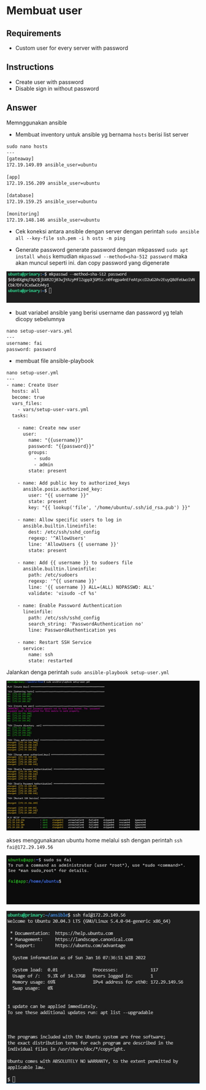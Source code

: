 # Membuat user

## Requirements
- Custom user for every server with password

## Instructions
- Create user with password
- Disable sign in without password

## Answer
Memnggunakan ansible

- Membuat inventory untuk ansible yg bernama `hosts` berisi list server

```
sudo nano hosts
---
[gateaway]
172.19.149.89 ansible_user=ubuntu

[app]
172.19.156.209 ansible_user=ubuntu

[database]
172.19.159.25 ansible_user=ubuntu

[monitoring]
172.19.148.146 ansible_user=ubuntu
```
- Cek koneksi antara ansible dengan server dengan perintah `sudo ansible all --key-file ssh.pem -i h
osts -m ping`

- Generate password
  generate password dengan mkpasswd `sudo apt install whois` kemudian `mkpasswd --method=sha-512 password`
  maka akan muncul seperti ini. dan copy password yang digenerate
<p align="center">
    <img src="assets\mkpasswd.jpg" />
</p>

- buat variabel ansible yang berisi username dan password yg telah dicopy sebelumnya
```
nano setup-user-vars.yml
---
username: fai
password: password
```

- membuat file ansible-playbook
```
nano setup-user.yml
---
- name: Create User
  hosts: all
  become: true
  vars_files:
    - vars/setup-user-vars.yml
  tasks:

    - name: Create new user
      user:
        name: "{{username}}"
        password: "{{password}}"
        groups:
          - sudo
          - admin
        state: present
 
    - name: Add public key to authorized_keys
      ansible.posix.authorized_key:
        user: "{{ username }}"
        state: present
        key: "{{ lookup('file', '/home/ubuntu/.ssh/id_rsa.pub') }}"  
  
    - name: Allow specific users to log in
      ansible.builtin.lineinfile:
        dest: /etc/ssh/sshd_config
        regexp: '^AllowUsers'
        line: 'AllowUsers {{ username }}'
        state: present

    - name: Add {{ username }} to sudoers file
      ansible.builtin.lineinfile:
        path: /etc/sudoers
        regexp: '^{{ username }}'
        line: '{{ username }} ALL=(ALL) NOPASSWD: ALL'
        validate: 'visudo -cf %s'

    - name: Enable Password Authentication
      lineinfile:
        path: /etc/ssh/sshd_config
        search_string: 'PasswordAuthentication no'
        line: PasswordAuthentication yes

    - name: Restart SSH Service
      service:
        name: ssh
        state: restarted
```

Jalankan denga perintah `sudo ansible-playbook setup-user.yml`
<p align="center">
    <img src="assets\ansiblecreateuser.jpg" />
</p>

akses menggunakanan ubuntu home melalui ssh dengan perintah `ssh fai@172.29.149.56` 

<p align="center">
    <img src="assets\cekuser.jpg" />
</p>
<p align="center">
    <img src="assets\aksesuserdariserverlain.jpg" />
</p>
